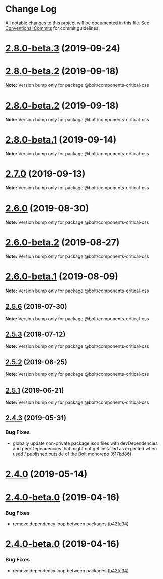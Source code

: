 # Change Log

All notable changes to this project will be documented in this file.
See [Conventional Commits](https://conventionalcommits.org) for commit guidelines.

# [2.8.0-beta.3](https://github.com/bolt-design-system/bolt/tree/master/packages/components/bolt-critical-css/compare/v2.7.1...v2.8.0-beta.3) (2019-09-24)



# [2.8.0-beta.2](https://github.com/bolt-design-system/bolt/tree/master/packages/components/bolt-critical-css/compare/v2.7.0...v2.8.0-beta.2) (2019-09-18)

**Note:** Version bump only for package @bolt/components-critical-css





# [2.8.0-beta.2](https://github.com/bolt-design-system/bolt/tree/master/packages/components/bolt-critical-css/compare/v2.7.0...v2.8.0-beta.2) (2019-09-18)

**Note:** Version bump only for package @bolt/components-critical-css





# [2.8.0-beta.1](https://github.com/bolt-design-system/bolt/tree/master/packages/components/bolt-critical-css/compare/v2.7.0...v2.8.0-beta.1) (2019-09-14)

**Note:** Version bump only for package @bolt/components-critical-css





# [2.7.0](https://github.com/bolt-design-system/bolt/tree/master/packages/components/bolt-critical-css/compare/v2.6.0...v2.7.0) (2019-09-13)

**Note:** Version bump only for package @bolt/components-critical-css





# [2.6.0](https://github.com/bolt-design-system/bolt/tree/master/packages/components/bolt-critical-css/compare/v2.6.0-beta.2...v2.6.0) (2019-08-30)

**Note:** Version bump only for package @bolt/components-critical-css





# [2.6.0-beta.2](https://github.com/bolt-design-system/bolt/tree/master/packages/components/bolt-critical-css/compare/v2.6.0-beta.1...v2.6.0-beta.2) (2019-08-27)

**Note:** Version bump only for package @bolt/components-critical-css





# [2.6.0-beta.1](https://github.com/bolt-design-system/bolt/tree/master/packages/components/bolt-critical-css/compare/v2.5.6...v2.6.0-beta.1) (2019-08-09)

**Note:** Version bump only for package @bolt/components-critical-css





## [2.5.6](https://github.com/bolt-design-system/bolt/tree/master/packages/components/bolt-critical-css/compare/v2.5.5...v2.5.6) (2019-07-30)

**Note:** Version bump only for package @bolt/components-critical-css





## [2.5.3](https://github.com/bolt-design-system/bolt/tree/master/packages/components/bolt-critical-css/compare/v2.5.2...v2.5.3) (2019-07-12)

**Note:** Version bump only for package @bolt/components-critical-css





## [2.5.2](https://github.com/bolt-design-system/bolt/tree/master/packages/components/bolt-critical-css/compare/v2.5.1...v2.5.2) (2019-06-25)

**Note:** Version bump only for package @bolt/components-critical-css





## [2.5.1](https://github.com/bolt-design-system/bolt/tree/master/packages/components/bolt-critical-css/compare/v2.5.0...v2.5.1) (2019-06-21)

**Note:** Version bump only for package @bolt/components-critical-css





## [2.4.3](https://github.com/bolt-design-system/bolt/tree/master/packages/components/bolt-critical-css/compare/v2.4.2...v2.4.3) (2019-05-31)


### Bug Fixes

* globally update non-private package.json files with devDependencies and peerDependencies that might not get installed as expected when used / published outside of the Bolt monorepo ([617bd86](https://github.com/bolt-design-system/bolt/tree/master/packages/components/bolt-critical-css/commit/617bd86))





# [2.4.0](https://github.com/bolt-design-system/bolt/tree/master/packages/components/bolt-critical-css/compare/v2.3.2...v2.4.0) (2019-05-14)



# [2.4.0-beta.0](https://github.com/bolt-design-system/bolt/tree/master/packages/components/bolt-critical-css/compare/v2.2.2...v2.4.0-beta.0) (2019-04-16)


### Bug Fixes

* remove dependency loop between packages ([b43fc34](https://github.com/bolt-design-system/bolt/tree/master/packages/components/bolt-critical-css/commit/b43fc34))





# [2.4.0-beta.0](https://github.com/bolt-design-system/bolt/tree/master/packages/components/bolt-critical-css/compare/v2.3.0...v2.4.0-beta.0) (2019-04-16)


### Bug Fixes

* remove dependency loop between packages ([b43fc34](https://github.com/bolt-design-system/bolt/tree/master/packages/components/bolt-critical-css/commit/b43fc34))
